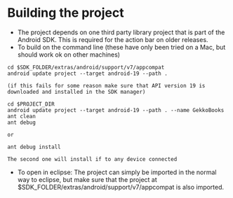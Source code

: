 Building the project
=====================

- The project depends on one third party library project that is part of the Android SDK. This is required for the action bar on older releases.
- To build on the command line (these have only been tried on a Mac, but should work ok on other machines)

```
cd $SDK_FOLDER/extras/android/support/v7/appcompat
android update project --target android-19 --path .

(if this fails for some reason make sure that API version 19 is downloaded and installed in the SDK manager)

cd $PROJECT_DIR
android update project --target android-19 --path . --name GekkoBooks
ant clean
ant debug

or

ant debug install

The second one will install if to any device connected
```

- To open in eclipse:
    The project can simply be imported in the normal way to eclipse, but make sure that the project at $SDK_FOLDER/extras/android/support/v7/appcompat is also imported.

